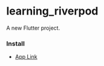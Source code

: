 # learning_riverpod

A new Flutter project.

### Install

- [App Link](https://firebasestorage.googleapis.com/v0/b/herewego-948dd.appspot.com/o/app-release.apk?alt=media&token=550a5de3-0aae-4c9d-a2a5-e11ccc820fa0)
